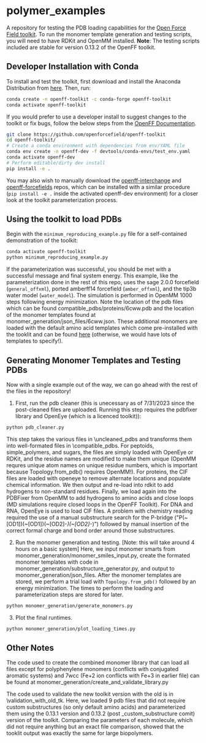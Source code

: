 # polymer_examples
A repository for testing the PDB loading capabilities for the [Open Force Field toolkit](https://github.com/openforcefield/openff-toolkit). To run the monomer template generation and testing scripts, you will need to have RDKit and OpenMM installed.
**Note**: The testing scripts included are stable for version 0.13.2 of the OpenFF toolkit. 
## Developer Installation with Conda
To install and test the toolkit, first download and install the Anaconda Distribution from [here](https://www.anaconda.com/download). Then, run:
```sh
conda create -n openff-toolkit -c conda-forge openff-toolkit
conda activate openff-toolkit
```
If you would prefer to use a developer install to suggest changes to the toolkit or fix bugs, follow the below steps from the [OpenFF Documentation](https://docs.openforcefield.org/projects/toolkit/en/latest/users/developing.html#setting-up-a-development-environment).
```sh
git clone https://github.com/openforcefield/openff-toolkit
cd openff-toolkit/
# Create a conda environment with dependencies from env/YAML file
conda env create -n openff-dev -f devtools/conda-envs/test_env.yaml
conda activate openff-dev
# Perform editable/dirty dev install
pip install -e .
```
You may also wish to manually download the [openff-interchange](https://github.com/openforcefield/openff-interchange) and [openff-forcefields](https://github.com/openforcefield/openff-forcefields) repos, which can be installed with a similar procedure (`pip install -e .` inside the activated openff-dev environment) for a closer look at the toolkit parameterization process.
## Using the toolkit to load PDBs
Begin with the `minimum_reproducing_example.py` file for a self-contained demonstration of the toolkit:
```sh
conda activate openff-toolkit
python minimum_reproducing_example.py
```
If the parameterization was successful, you should be met with a successful message and final system energy. This example, like the parameterization done in the rest of this repo, uses the sage 2.0.0 forcefield (`general_offxml`), ported amberff14 forcefield (`amber_offxml`), and the tip3b water model (`water_model`). The simulation is performed in OpenMM 1000 steps following energy minimization. Note the location of the pdb files which can be found compatible_pdbs/proteins/6cww.pdb and the location of the monomer templates found at monomer_generation/json_files/6cww.json. These additional monomers are loaded with the default amino acid templates which come pre-installed with the tooklit and can be found [here](https://github.com/openforcefield/openff-toolkit/blob/main/openff/toolkit/data/proteins/aa_residues_substructures_explicit_bond_orders_with_caps_explicit_connectivity.json) (otherwise, we would have lots of templates to specify!). 
## Generating Monomer Templates and Testing PDBs
Now with a single example out of the way, we can go ahead with the rest of the files in the repository!

1. First, run the pdb cleaner (this is unecessary as of 7/31/2023 since the post-cleaned files are uploaded. Running this step requires the pdbfixer library and OpenEye (which is a licenced toolkit)):
```sh
python pdb_cleaner.py
```
This step takes the various files in \uncleaned_pdbs and transforms them into well-formated files in \compatible_pdbs. 
For peptoids, simple_polymers, and sugars, the files are simply loaded with OpenEye or RDKit, and the residue names are modified to make them unique (OpenMM requres unique atom names on unique residue numbers, which is important because Topology.from_pdb() requires OpenMM!).
For proteins, the CIF files are loaded with openeye to remove alternate locations and populate chemical information. We then output and re-load into rdkit to add hydrogens to non-standard residues. Finally, we load again into the PDBFixer from OpenMM to add hydrogens to amino acids and close loops (MD simulations require closed loops in the OpenFF Toolkit). 
For DNA and RNA, OpenEye is used to load CIF files. A problem with chemistry reading required the use of a manual substructure search for the P-bridge ("P(\~[OD1])(\~[OD1])(\~[OD2]\-*)(\~[OD2]\-*)") followed by manual insertion of the correct formal charge and bond order around those substructures. 

2. Run the monomer generation and testing. [Note: this will take around 4 hours on a basic system] Here, we input monomer smarts from monomer_generation/monomer_smiles_input.py, create the formated monomer templates with code in monomer_generation/substructure_generator.py, and output to monomer_generation/json_files. After the monomer templates are stored, we perform a trial load with `Topology.from_pdb()` followed by an energy minimization. The times to perform the loading and parameterization steps are stored for later.
```sh
python monomer_generation/generate_monomers.py
```

3. Plot the final runtimes.
```sh
python monomer_generation/plot_loading_times.py
```
## Other Notes
The code used to create the combined monomer library that can load all files except for polyphenylene monomers (conflicts with conjugated aromatic systems) and 7wcc (Fe+2 ion conflicts with Fe+3 in earlier file) can be found at monomer_generation/create_and_validate_library.py

The code used to validate the new toolkit version with the old is in \validation_with_old_tk. Here, we loaded 9 pdb files that did not require custom substructures (so only default amino acids) and parameterized them using the 0.13.1 version and 0.13.2 (post _custom_substructure comit) version of the toolkit. Comparing the parameters of each molecule, which did not require anything but an exact file comparison, showed that the tooklit output was exactly the same for large biopolymers. 
